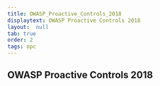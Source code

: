 ```yaml
---
title: OWASP_Proactive_Controls_2018
displaytext: OWASP Proactive Controls 2018
layout:  null
tab: true
order: 2
tags: opc
---
```


## OWASP Proactive Controls 2018

